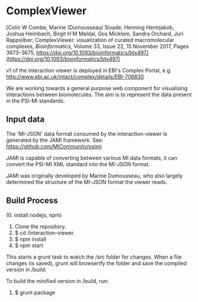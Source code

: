 ComplexViewer
==============

[Colin W Combe, Marine (Dumousseau) Sivade, Henning Hermjakob, Joshua Heimbach, Birgit H M Meldal, Gos Micklem, Sandra Orchard, Juri Rappsilber; ComplexViewer: visualization of curated macromolecular complexes, _Bioinformatics_, Volume 33, Issue 22, 15 November 2017, Pages 3673–3675, https://doi.org/10.1093/bioinformatics/btx497](https://doi.org/10.1093/bioinformatics/btx497)

v1 of the interaction viewer is deployed in EBI's Complex Portal, e.g. http://www.ebi.ac.uk/intact/complex/details/EBI-706830

We are working towards a general purpose web component for visualising interactions between biomolecules.
The aim is to represent the data present in the PSI-MI standards.

## Input data

The 'MI-JSON' data format consumed by the interaction-viewer is generated by the JAMI framework.
See: https://github.com/MICommunity/psimi

JAMI is capable of converting between various MI data formats, it can convert the PSI-MI XML standard into the MI-JSON format.

JAMI was originally developed by Marine Dumousseau, who also largely determined the structure of the MI-JSON format the viewer reads.

## Build Process

(0. install nodejs, npm)
1. Clone the repository.
2. $ cd /interaction-viewer
3. $ npm install
4. $ npm start

This starts a grunt task to watch the /src folder for changes. When a file changes (is saved), grunt will browserify the folder and save the compiled version in /build.

To build the minified version in /build, run:

1. $ grunt package

